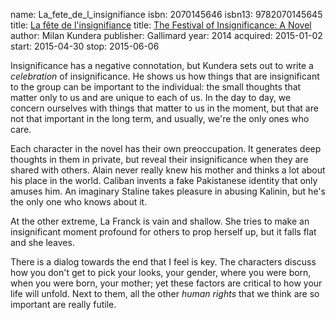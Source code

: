 name: La_fete_de_l_insignifiance
isbn: 2070145646
isbn13: 9782070145645
title: [La f&ecirc;te de l'insignifiance](http://amzn.com/2070145646)
title: [The Festival of Insignificance: A Novel](http://amzn.com/0062356895)
author: Milan Kundera
publisher: Gallimard
year: 2014
acquired: 2015-01-02
start: 2015-04-30
stop: 2015-06-06

Insignificance has a negative connotation, but Kundera sets out to write a
_celebration_ of insignificance.  He shows us how things that are insignificant
to the group can be important to the individual: the small thoughts that matter
only to us and are unique to each of us.  In the day to day, we concern
ourselves with things that matter to us in the moment, but that are not that
important in the long term, and usually, we're the only ones who care.

Each character in the novel has their own preoccupation.  It generates deep
thoughts in them in private, but reveal their insignificance when they are
shared with others.  Alain never really knew his mother and thinks a lot about
his place in the world.  Caliban invents a fake Pakistanese identity that only
amuses him.  An imaginary Staline takes pleasure in abusing Kalinin, but he's
the only one who knows about it.

At the other extreme, La Franck is vain and shallow.  She tries to make an
insignificant moment profound for others to prop herself up, but it falls flat
and she leaves.

There is a dialog towards the end that I feel is key.  The characters discuss
how you don't get to pick your looks, your gender, where you were born, when you
were born, your mother; yet these factors are critical to how your life will
unfold.  Next to them, all the other _human rights_ that we think are so
important are really futile.

